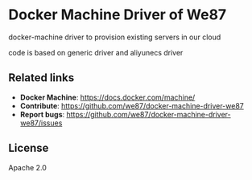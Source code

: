 # Docker Machine Driver of We87

docker-machine driver to provision existing servers in our cloud

code is based on generic driver and aliyunecs driver


## Related links

- **Docker Machine**: https://docs.docker.com/machine/
- **Contribute**: https://github.com/we87/docker-machine-driver-we87
- **Report bugs**: https://github.com/we87/docker-machine-driver-we87/issues

## License

Apache 2.0
